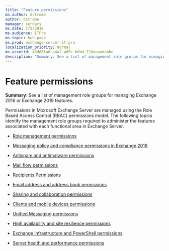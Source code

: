 ```yaml
---
title: "Feature permissions"
ms.author: dstrome
author: dstrome
manager: serdars
ms.date: 7/5/2018
ms.audience: ITPro
ms.topic: hub-page
ms.prod: exchange-server-it-pro
localization_priority: Normal
ms.assetid: 48d06fa6-e4a2-4d5c-bdbd-718eeaade4be
description: "Summary: See a list of management role groups for managing Exchange 2016 or Exchange 2019 features"
---
```


# Feature permissions

 **Summary**: See a list of management role groups for managing Exchange 2016 or Exchange 2019 features.
  
Permissions in Microsoft Exchange Server are managed using the Role Based Access Control (RBAC) permissions model. The following topics identify the management role groups required to administer the features associated with each functional area in Exchange Server.
  
- [Role management permissions](rbac-permissions.md)
    
- [Messaging policy and compliance permissions in Exchange 2016](policy-and-compliance-permissions.md)
    
- [Antispam and antimalware permissions](antispam-and-antimalware-permissions.md)
    
- [Mail flow permissions](mail-flow-permissions.md)
    
- [Recipients Permissions](recipient-permissions.md)
    
- [Email address and address book permissions](address-book-permissions.md)
    
- [Sharing and collaboration permissions](sharing-and-collaboration-permissions.md)
    
- [Clients and mobile devices permissions](client-and-mobile-device-permissions.md)
    
- [Unified Messaging permissions](um-permissions.md)
    
- [High availability and site resilience permissions](ha-permissions.md)
    
- [Exchange infrastructure and PowerShell permissions](infrastructure-permissions.md)
    
- [Server health and performance permissions](server-health-permissions.md)
    

